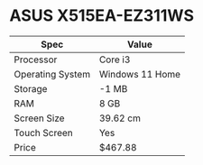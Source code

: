 # ASUS X515EA-EZ311WS

| Spec | Value |
|---|---|
| Processor | Core i3 |
| Operating System | Windows 11 Home |
| Storage | -1 MB |
| RAM | 8 GB |
| Screen Size | 39.62 cm |
| Touch Screen | Yes |
| Price | $467.88 |

